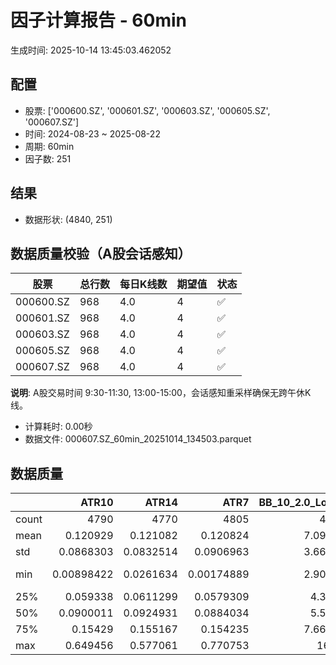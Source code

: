 # 因子计算报告 - 60min

生成时间: 2025-10-14 13:45:03.462052

## 配置

- 股票: ['000600.SZ', '000601.SZ', '000603.SZ', '000605.SZ', '000607.SZ']
- 时间: 2024-08-23 ~ 2025-08-22
- 周期: 60min
- 因子数: 251

## 结果

- 数据形状: (4840, 251)

## 数据质量校验（A股会话感知）

| 股票 | 总行数 | 每日K线数 | 期望值 | 状态 |
|------|--------|----------|--------|------|
| 000600.SZ | 968 | 4.0 | 4 | ✅ |
| 000601.SZ | 968 | 4.0 | 4 | ✅ |
| 000603.SZ | 968 | 4.0 | 4 | ✅ |
| 000605.SZ | 968 | 4.0 | 4 | ✅ |
| 000607.SZ | 968 | 4.0 | 4 | ✅ |

**说明**: A股交易时间 9:30-11:30, 13:00-15:00，会话感知重采样确保无跨午休K线。
- 计算耗时: 0.00秒
- 数据文件: 000607.SZ_60min_20251014_134503.parquet

## 数据质量

|       |         ATR10 |        ATR14 |          ATR7 |   BB_10_2.0_Lower |   BB_10_2.0_Middle |   BB_10_2.0_Upper |   BB_10_2.0_Width |   BB_15_2.0_Lower |   BB_15_2.0_Middle |   BB_15_2.0_Upper |   BB_15_2.0_Width |   BB_20_2.0_Lower |   BB_20_2.0_Middle |   BB_20_2.0_Upper |   BB_20_2.0_Width |    BOLB_20 |      CCI10 |      CCI14 |      CCI20 |      EMA12 |      EMA15 |      EMA20 |       EMA3 |       EMA5 |       EMA8 |    FIXLB10 |     FIXLB3 |     FIXLB5 |     FIXLB8 |     FMAX10 |     FMAX15 |     FMAX20 |      FMAX5 |    FMEAN10 |    FMEAN15 |    FMEAN20 |     FMEAN5 |     FMIN10 |     FMIN15 |     FMIN20 |      FMIN5 |     FSTD10 |     FSTD15 |     FSTD20 |      FSTD5 |    LEXLB10 |     LEXLB3 |     LEXLB5 |     LEXLB8 |       MA10 |       MA15 |       MA20 |        MA3 |        MA5 |        MA8 |         MACD |   MACD_12_26_9 |   MACD_6_13_4 |   MACD_8_17_5 |      MACD_HIST |   MACD_SIGNAL |   MEANLB10 |    MEANLB3 |    MEANLB5 |    MEANLB8 |       MSTD10 |       MSTD15 |        MSTD5 |     Momentum1 |    Momentum10 |    Momentum12 |    Momentum15 |    Momentum20 |     Momentum3 |     Momentum5 |     Momentum8 |              OBV |   OBV_SMA10 |   OBV_SMA15 |   OBV_SMA20 |   OBV_SMA5 |   Position10 |   Position12 |   Position15 |   Position20 |   Position25 |   Position30 |   Position5 |   Position8 |       RAND |     RANDNX |      RANDX |      RPROB |    RPROBCX |    RPROBNX |     RPROBX |       RSI |      RSI10 |     RSI14 |       RSI7 |       STCX |          STOCH |    STOCH_10_14 |   STOCH_14_20 |     STOCH_7_10 |        STX |   TA_ADXR_14 |   TA_ADX_14 |   TA_APO_fastperiod12_matype0_slowperiod26 |   TA_AROONOSC_14 |   TA_AROON_14_down |   TA_AROON_14_up |   TA_CCI_14 |   TA_CDL2CROWS |   TA_CDL3BLACKCROWS |   TA_CDL3INSIDE |   TA_CDL3LINESTRIKE |   TA_CDL3OUTSIDE |   TA_CDL3STARSINSOUTH |   TA_CDL3WHITESOLDIERS |   TA_CDLABANDONEDBABY |   TA_CDLADVANCEBLOCK |   TA_CDLBELTHOLD |   TA_CDLBREAKAWAY |   TA_CDLCLOSINGMARUBOZU |   TA_CDLCONCEALBABYSWALL |   TA_CDLCOUNTERATTACK |   TA_CDLDARKCLOUDCOVER |   TA_CDLDOJI |   TA_CDLDOJISTAR |   TA_CDLDRAGONFLYDOJI |   TA_CDLENGULFING |   TA_CDLEVENINGDOJISTAR |   TA_CDLEVENINGSTAR |   TA_CDLGAPSIDESIDEWHITE |   TA_CDLGRAVESTONEDOJI |   TA_CDLHAMMER |   TA_CDLHANGINGMAN |   TA_CDLHARAMI |   TA_CDLHARAMICROSS |   TA_CDLHIGHWAVE |   TA_CDLHIKKAKE |   TA_CDLHOMINGPIGEON |   TA_CDLIDENTICAL3CROWS |   TA_CDLINNECK |   TA_CDLINVERTEDHAMMER |   TA_CDLKICKING |   TA_CDLKICKINGBYLENGTH |   TA_CDLLADDERBOTTOM |   TA_CDLLONGLEGGEDDOJI |   TA_CDLLONGLINE |   TA_CDLMARUBOZU |   TA_CDLMATCHINGLOW |   TA_CDLMATHOLD |   TA_CDLMORNINGDOJISTAR |   TA_CDLMORNINGSTAR |   TA_CDLONNECK |   TA_CDLPIERCING |   TA_CDLRICKSHAWMAN |   TA_CDLRISEFALL3METHODS |   TA_CDLSEPARATINGLINES |   TA_CDLSHOOTINGSTAR |   TA_CDLSHORTLINE |   TA_CDLSPINNINGTOP |   TA_CDLSTALLEDPATTERN |   TA_CDLSTICKSANDWICH |   TA_CDLTAKURI |   TA_CDLTASUKIGAP |   TA_CDLTHRUSTING |   TA_CDLTRISTAR |   TA_CDLUNIQUE3RIVER |   TA_CDLUPSIDEGAP2CROWS |   TA_CDLXSIDEGAP3METHODS |   TA_DEMA_10 |   TA_DEMA_20 |   TA_DEMA_5 |   TA_DX_14 |   TA_EMA_10 |   TA_EMA_20 |   TA_EMA_30 |   TA_EMA_5 |   TA_EMA_60 |   TA_KAMA_10 |   TA_KAMA_20 |   TA_MFI_14 |   TA_MIDPRICE_10 |   TA_MIDPRICE_20 |   TA_MIDPRICE_5 |   TA_MOM_10 |   TA_ROCP_10 |   TA_ROCR100_10 |   TA_ROCR_10 |   TA_ROC_10 |   TA_RSI_14 |     TA_SAR |   TA_SMA_10 |   TA_SMA_20 |   TA_SMA_30 |   TA_SMA_5 |   TA_SMA_60 |   TA_STOCHF_D |   TA_STOCHF_K |   TA_STOCHRSI_fastd_period3_fastk_period5_timeperiod14_D |   TA_STOCHRSI_fastd_period3_fastk_period5_timeperiod14_K |   TA_STOCH_D |   TA_STOCH_K |   TA_T3_10 |   TA_T3_20 |    TA_T3_5 |   TA_TEMA_10 |   TA_TEMA_20 |   TA_TEMA_5 |   TA_TRIMA_10 |   TA_TRIMA_20 |   TA_TRIMA_5 |   TA_TRIX_14 |   TA_ULTOSC_timeperiod17_timeperiod214_timeperiod328 |   TA_WILLR_14 |   TA_WMA_10 |   TA_WMA_20 |   TA_WMA_5 |    TRENDLB10 |      TRENDLB3 |     TRENDLB5 |     TRENDLB8 |      Trend10 |      Trend12 |     Trend15 |     Trend20 |     Trend25 |       Trend5 |       Trend8 |     VWAP10 |     VWAP15 |     VWAP20 |     VWAP25 |     VWAP30 |   Volume_Momentum10 |   Volume_Momentum15 |   Volume_Momentum20 |   Volume_Momentum25 |   Volume_Momentum30 |   Volume_Ratio10 |   Volume_Ratio15 |   Volume_Ratio20 |   Volume_Ratio25 |   Volume_Ratio30 |   WILLR14 |   WILLR18 |   WILLR21 |    WILLR9 |
|:------|--------------:|-------------:|--------------:|------------------:|-------------------:|------------------:|------------------:|------------------:|-------------------:|------------------:|------------------:|------------------:|-------------------:|------------------:|------------------:|-----------:|-----------:|-----------:|-----------:|-----------:|-----------:|-----------:|-----------:|-----------:|-----------:|-----------:|-----------:|-----------:|-----------:|-----------:|-----------:|-----------:|-----------:|-----------:|-----------:|-----------:|-----------:|-----------:|-----------:|-----------:|-----------:|-----------:|-----------:|-----------:|-----------:|-----------:|-----------:|-----------:|-----------:|-----------:|-----------:|-----------:|-----------:|-----------:|-----------:|-------------:|---------------:|--------------:|--------------:|---------------:|--------------:|-----------:|-----------:|-----------:|-----------:|-------------:|-------------:|-------------:|--------------:|--------------:|--------------:|--------------:|--------------:|--------------:|--------------:|--------------:|-----------------:|------------:|------------:|------------:|-----------:|-------------:|-------------:|-------------:|-------------:|-------------:|-------------:|------------:|------------:|-----------:|-----------:|-----------:|-----------:|-----------:|-----------:|-----------:|----------:|-----------:|----------:|-----------:|-----------:|---------------:|---------------:|--------------:|---------------:|-----------:|-------------:|------------:|-------------------------------------------:|-----------------:|-------------------:|-----------------:|------------:|---------------:|--------------------:|----------------:|--------------------:|-----------------:|----------------------:|-----------------------:|----------------------:|---------------------:|-----------------:|------------------:|------------------------:|-------------------------:|----------------------:|-----------------------:|-------------:|-----------------:|----------------------:|------------------:|------------------------:|--------------------:|-------------------------:|-----------------------:|---------------:|-------------------:|---------------:|--------------------:|-----------------:|----------------:|---------------------:|------------------------:|---------------:|-----------------------:|----------------:|------------------------:|---------------------:|-----------------------:|-----------------:|-----------------:|--------------------:|----------------:|------------------------:|--------------------:|---------------:|-----------------:|--------------------:|-------------------------:|------------------------:|---------------------:|------------------:|--------------------:|-----------------------:|----------------------:|---------------:|------------------:|------------------:|----------------:|---------------------:|------------------------:|-------------------------:|-------------:|-------------:|------------:|-----------:|------------:|------------:|------------:|-----------:|------------:|-------------:|-------------:|------------:|-----------------:|-----------------:|----------------:|------------:|-------------:|----------------:|-------------:|------------:|------------:|-----------:|------------:|------------:|------------:|-----------:|------------:|--------------:|--------------:|---------------------------------------------------------:|---------------------------------------------------------:|-------------:|-------------:|-----------:|-----------:|-----------:|-------------:|-------------:|------------:|--------------:|--------------:|-------------:|-------------:|-----------------------------------------------------:|--------------:|------------:|------------:|-----------:|-------------:|--------------:|-------------:|-------------:|-------------:|-------------:|------------:|------------:|------------:|-------------:|-------------:|-----------:|-----------:|-----------:|-----------:|-----------:|--------------------:|--------------------:|--------------------:|--------------------:|--------------------:|-----------------:|-----------------:|-----------------:|-----------------:|-----------------:|----------:|----------:|----------:|----------:|
| count | 4790          | 4770         | 4805          |        4795       |         4795       |        4795       |        4795       |        4770       |         4770       |        4770       |        4770       |        4745       |         4745       |        4745       |        4745       | 4840       | 4750       | 4710       | 4650       | 4840       | 4840       | 4840       | 4840       | 4840       | 4840       | 4840       | 4840       | 4840       | 4840       | 4795       | 4770       | 4745       | 4820       | 4840       | 4840       | 4840       | 4840       | 4840       | 4840       | 4840       | 4840       | 4840       | 4840       | 4840       | 4840       | 4840       | 4840       | 4840       | 4840       | 4795       | 4770       | 4745       | 4830       | 4820       | 4805       | 4675         |   4675         | 4765          | 4740          | 4675           |  4675         | 4840       | 4840       | 4840       | 4840       | 4795         | 4770         | 4820         | 4790          | 4790          | 4790          | 4790          | 4790          | 4790          | 4790          | 4790          |   4840           |  4795       |  4770       |  4745       | 4820       |  4795        |  4785        |  4770        |  4745        |  4720        |  4695        | 4820        | 4805        | 4840       | 4840       | 4840       | 4840       | 4840       | 4840       | 4840       | 4770      | 4790       | 4770      | 4805       | 4840       | 4755           | 4665           |     4585      | 4720           | 4840       |   4705       |  4705       |                                 4785       |       4840       |         4840       |       4840       |  4710       |           4840 |                4840 |    4840         |        4840         |      4840        |           4825        |           4840         |                  4840 |          4840        |      4840        |              4840 |             4840        |             4840         |          4840         |            4840        |    4840      |     4840         |            4840       |        4840       |            4840         |        4840         |              4840        |             4840       |     4840       |         4840       |    4840        |         4840        |       4840       |      4840       |          4840        |            4840         |   4840         |            4840        |    4840         |            4840         |         4840         |              4840      |      4840        |      4840        |          4840       |            4840 |            4840         |         4840        |    4840        |     4840         |          4840       |             4840         |             4840        |          4840        |       4840        |          4840       |            4840        |          4840         |     4840       |        4840       |       4840        |    4840         |                 4840 |                    4840 |             4840         |   4840       |   4840       |  4840       | 4840       |  4840       |  4840       |  4840       | 4840       |  4840       |   4795       |   4745       |  4840       |       4840       |       4840       |      4840       |  4840       |   4840       |      4840       |   4840       | 4790        |   4770      | 4840       |  4795       |  4745       |  4695       | 4820       |  4545       |    4840       |    4840       |                                               4840       |                                               4840       |   4840       |   4840       | 4840       | 4840       | 4840       |   4840       |   4840       |  4840       |    4795       |    4745       |   4820       |   4840       |                                           4840       |     4775      |  4795       |  4745       | 4820       | 4795         | 4830          | 4820         | 4805         | 4795         | 4785         | 4770        | 4745        | 4720        | 4820         | 4805         | 4745       | 4745       | 4745       | 4745       | 4745       |       4790          |       4790          |       4790          |       4790          |       4790          |       4840       |       4840       |       4840       |       4840       |       4840       | 4775      | 4755      | 4740      | 4800      |
| mean  |    0.120929   |    0.121082  |    0.120824   |           7.09909 |            7.11989 |           7.1407  |           7.11989 |           7.09599 |            7.12223 |           7.14848 |           7.12223 |           7.09379 |            7.12473 |           7.15568 |           7.12473 |    7.11619 |    7.02123 |    8.14908 |   12.5263  |    7.09867 |    7.09399 |    7.08623 |    7.11295 |    7.10974 |    7.10496 |    7.11619 |    7.11619 |    7.11619 |    7.11619 |    7.11989 |    7.12223 |    7.12473 |    7.11782 |    7.11619 |    7.11619 |    7.11619 |    7.11619 |    7.11619 |    7.11619 |    7.11619 |    7.11619 |    7.11619 |    7.11619 |    7.11619 |    7.11619 |    7.11619 |    7.11619 |    7.11619 |    7.11619 |    7.11989 |    7.12223 |    7.12473 |    7.11698 |    7.11782 |    7.11905 |    0.0224998 |      0.0224998 |    0.0111859  |    0.014363   |    0.000142458 |     0.0223574 |    7.11619 |    7.11619 |    7.11619 |    7.11619 |    0.109655  |    0.135832  |    0.0770045 |    0.006244   |    0.006244   |    0.006244   |    0.006244   |    0.006244   |    0.006244   |    0.006244   |    0.006244   |      2.12637e+06 |     7.11989 |     7.12223 |     7.12473 |    7.11782 |     0.48663  |     0.487258 |     0.487206 |     0.487107 |     0.486649 |     0.488487 |    0.486093 |    0.486232 |    7.11619 |    7.11619 |    7.11619 |    7.11619 |    7.11619 |    7.11619 |    7.11619 |   52.0204 |   51.9204  |   52.0204 |   51.8198  |    7.11619 |   48.7149      |   48.4534      |       48.642  |   48.6014      |    7.11619 |     28.0382  |    28.0382  |                                    7.1208  |          7.11619 |            7.11619 |          7.11619 |     8.14908 |              0 |                   0 |      -0.0619835 |          -0.0619835 |        -0.413223 |             51.4544   |              0.0206612 |                     0 |            -0.495868 |         0.103306 |                 0 |                0.516529 |                0.0206612 |            -0.0826446 |              -0.206612 |      17.2107 |       -0.0619835 |               2.19008 |          -1.83471 |              -0.0413223 |          -0.0826446 |                 0.268595 |                1.73554 |        2.64463 |           -1.34298 |      -0.834711 |           -0.619835 |          6.34298 |         2.99587 |             0.103306 |              -0.0206612 |     -0.0413223 |               0.764463 |      -0.0206612 |               0.0206612 |            0.0413223 |                14.4215 |        -0.867769 |         0.165289 |             1.92149 |               0 |               0.0826446 |            0.165289 |      -0.103306 |        0.0413223 |             9.52479 |                0.0206612 |               -0.289256 |            -0.433884 |          0.743802 |             5.57851 |              -0.165289 |             0.0826446 |        2.00413 |           0       |         -0.268595 |       0.0206612 |                    0 |                       0 |                0.0826446 |      7.1018  |      7.08623 |     7.10974 |    7.11619 |     7.1018  |     7.08623 |     7.07081 |    7.10974 |     7.02459 |      7.11989 |      7.12473 |     7.11619 |          7.11619 |          7.11619 |         7.11619 |     7.11619 |      7.11619 |         7.11619 |      7.11619 |    0.6244   |     52.0204 |    7.11619 |     7.11989 |     7.12473 |     7.12993 |    7.11782 |     7.14698 |       7.11619 |       7.11619 |                                                  7.11619 |                                                  7.11619 |      7.11619 |      7.11619 |    7.11619 |    7.11619 |    7.11619 |      7.1018  |      7.08623 |     7.10974 |       7.11989 |       7.12473 |      7.11782 |      7.11619 |                                              7.11619 |      -50.8711 |     7.11989 |     7.12473 |    7.11782 |    0.0732227 |    0.00335091 |    0.0305044 |    0.060063  |    0.0732227 |    0.0876094 |    0.10643  |    0.131367 |    0.150789 |    0.0305044 |    0.060063  |    7.11984 |    7.11984 |    7.11984 |    7.11984 |    7.11984 |          0.006244   |          0.006244   |          0.006244   |          0.006244   |          0.006244   |          7.11619 |          7.11619 |          7.11619 |          7.11619 |          7.11619 |  -50.8711 |  -50.9821 |  -51.0396 |  -50.864  |
| std   |    0.0868303  |    0.0832514 |    0.0906963  |           3.66311 |            3.67352 |           3.68405 |           3.67352 |           3.65799 |            3.67093 |           3.68406 |           3.67093 |           3.6533  |            3.66842 |           3.6838  |           3.66842 |    3.67844 |   88.6674  |   91.1407  |   93.2632  |    3.66615 |    3.66296 |    3.65776 |    3.67595 |    3.67374 |    3.67046 |    3.67844 |    3.67844 |    3.67844 |    3.67844 |    3.67352 |    3.67093 |    3.66842 |    3.67608 |    3.67844 |    3.67844 |    3.67844 |    3.67844 |    3.67844 |    3.67844 |    3.67844 |    3.67844 |    3.67844 |    3.67844 |    3.67844 |    3.67844 |    3.67844 |    3.67844 |    3.67844 |    3.67844 |    3.67352 |    3.67093 |    3.66842 |    3.67712 |    3.67608 |    3.67457 |    0.143905  |      0.143905  |    0.103598   |    0.115687   |    0.0449608   |     0.13486   |    3.67844 |    3.67844 |    3.67844 |    3.67844 |    0.124398  |    0.153339  |    0.0928642 |    0.0522007  |    0.0522007  |    0.0522007  |    0.0522007  |    0.0522007  |    0.0522007  |    0.0522007  |    0.0522007  |      2.70854e+06 |     3.67352 |     3.67093 |     3.66842 |    3.67608 |     0.296146 |     0.296584 |     0.296176 |     0.295345 |     0.293604 |     0.293684 |    0.297352 |    0.296535 |    3.67844 |    3.67844 |    3.67844 |    3.67844 |    3.67844 |    3.67844 |    3.67844 |   13.458  |   15.6789  |   13.458  |   18.3698  |    3.67844 |   27.8649      |   19.5986      |       19.4801 |   19.4225      |    3.67844 |     12.0441  |    12.0441  |                                    3.67249 |          3.67844 |            3.67844 |          3.67844 |    91.1407  |              0 |                   0 |       7.74118   |           5.18278   |        15.7421   |             26.8464   |              1.4374    |                     0 |             7.02503  |        38.6536   |                 0 |               32.3646   |                1.4374    |             3.52029   |               4.54123  |      37.7513 |       10.266     |              14.6375  |          33.4146  |               2.03258   |           2.87391   |                 7.18272  |               13.0605  |       16.0475  |           11.5118  |      29.1047   |           18.5201   |         34.3669  |        42.902   |             3.21279  |               1.4374    |      2.03258   |               8.71077  |       1.4374    |               1.4374    |            2.03258   |                35.1344 |        41.5557   |        21.4183   |            13.7294  |               0 |               2.87391   |            4.06264  |       3.21279  |        2.03258   |            29.3587  |                1.4374    |                7.86846  |             6.57336  |         49.0398   |            42.4731  |               4.06264  |             2.87391   |       14.0156  |           2.87509 |          5.17619  |       1.4374    |                    0 |                       0 |                4.54517   |      3.66829 |      3.65776 |     3.67374 |    3.67844 |     3.66829 |     3.65776 |     3.64764 |    3.67374 |     3.61922 |      3.67352 |      3.66842 |     3.67844 |          3.67844 |          3.67844 |         3.67844 |     3.67844 |      3.67844 |         3.67844 |      3.67844 |    5.22007  |     13.458  |    3.67844 |     3.67352 |     3.66842 |     3.66366 |    3.67608 |     3.65051 |       3.67844 |       3.67844 |                                                  3.67844 |                                                  3.67844 |      3.67844 |      3.67844 |    3.67844 |    3.67844 |    3.67844 |      3.66829 |      3.65776 |     3.67374 |       3.67352 |       3.66842 |      3.67608 |      3.67844 |                                              3.67844 |       29.6453 |     3.67352 |     3.66842 |    3.67608 |    1.19299   |    0.852014   |    1.03797   |    1.15056   |    1.19299   |    1.22776   |    1.26464  |    1.30903  |    1.33102  |    1.03797   |    1.15056   |    3.68628 |    3.68628 |    3.68628 |    3.68628 |    3.68628 |          0.0522007  |          0.0522007  |          0.0522007  |          0.0522007  |          0.0522007  |          3.67844 |          3.67844 |          3.67844 |          3.67844 |          3.67844 |   29.6453 |   29.5486 |   29.5441 |   29.6396 |
| min   |    0.00898422 |    0.0261634 |    0.00174889 |           2.90947 |            2.915   |           2.92053 |           2.915   |           2.91667 |            2.922   |           2.92733 |           2.922   |           2.9281  |            2.9345  |           2.9409  |           2.9345  |    2.87    | -417.988   | -419.51    | -406.476   |    2.90647 |    2.9085  |    2.91    |    2.88222 |    2.89257 |    2.90145 |    2.87    |    2.87    |    2.87    |    2.87    |    2.915   |    2.922   |    2.9345  |    2.89    |    2.87    |    2.87    |    2.87    |    2.87    |    2.87    |    2.87    |    2.87    |    2.87    |    2.87    |    2.87    |    2.87    |    2.87    |    2.87    |    2.87    |    2.87    |    2.87    |    2.915   |    2.922   |    2.9345  |    2.88333 |    2.89    |    2.9075  |   -0.825735  |     -0.825735  |   -0.70385    |   -0.752405   |   -0.427923    |    -0.711105  |    2.87    |    2.87    |    2.87    |    2.87    |    0         |    0         |    0         |   -0.26963    |   -0.26963    |   -0.26963    |   -0.26963    |   -0.26963    |   -0.26963    |   -0.26963    |   -0.26963    |     -2.3173e+06  |     2.915   |     2.922   |     2.9345  |    2.89    |     0        |     0        |     0        |     0        |     0        |     0        |    0        |    0        |    2.87    |    2.87    |    2.87    |    2.87    |    2.87    |    2.87    |    2.87    |   12.8385 |    7.85794 |   12.8385 |    4.26702 |    2.87    |   -8.36368e-14 |    3.04518e-14 |        2      |   -1.98952e-14 |    2.87    |      6.75656 |     6.75656 |                                    2.9175  |          2.87    |            2.87    |          2.87    |  -419.51    |              0 |                   0 |    -100         |        -100         |      -100        |              0.175234 |              0         |                     0 |          -100        |      -100        |                 0 |             -100        |                0         |          -100         |            -100        |       0      |     -100         |               0       |        -100       |            -100         |        -100         |              -100        |                0       |        0       |         -100       |    -100        |         -100        |       -100       |      -200       |             0        |            -100         |   -100         |               0        |    -100         |               0         |            0         |                 0      |      -100        |      -100        |             0       |               0 |               0         |            0        |    -100        |        0         |             0       |                0         |             -100        |          -100        |       -100        |          -100       |            -100        |             0         |        0       |        -100       |       -100        |       0         |                    0 |                       0 |             -100         |      2.90439 |      2.91    |     2.89257 |    2.87    |     2.90439 |     2.91    |     2.91    |    2.89257 |     2.91    |      2.915   |      2.9345  |     2.87    |          2.87    |          2.87    |         2.87    |     2.87    |      2.87    |         2.87    |      2.87    |  -26.963    |     12.8385 |    2.87    |     2.915   |     2.9345  |     2.99233 |    2.89    |     3.0285  |       2.87    |       2.87    |                                                  2.87    |                                                  2.87    |      2.87    |      2.87    |    2.87    |    2.87    |    2.87    |      2.90439 |      2.91    |     2.89257 |       2.915   |       2.9345  |      2.89    |      2.87    |                                              2.87    |     -100      |     2.915   |     2.9345  |    2.89    |   -2.7868    |   -1.1547     |   -1.78885   |   -2.46555   |   -2.7868    |   -3.0827    |   -3.30559  |   -3.66895  |   -4.00467  |   -1.78885   |   -2.46555   |    0       |    0       |    0       |    0       |    0       |         -0.26963    |         -0.26963    |         -0.26963    |         -0.26963    |         -0.26963    |          2.87    |          2.87    |          2.87    |          2.87    |          2.87    | -100      | -100      | -100      | -100      |
| 25%   |    0.059338   |    0.0611299 |    0.0579309  |           4.3021  |            4.315   |           4.3324  |           4.315   |           4.29448 |            4.30883 |           4.3278  |           4.30883 |           4.29643 |            4.316   |           4.33319 |           4.316   |    4.32    |  -54.9966  |  -52.5295  |  -49.4013  |    4.3118  |    4.30861 |    4.30837 |    4.31782 |    4.32171 |    4.31573 |    4.32    |    4.32    |    4.32    |    4.32    |    4.315   |    4.30883 |    4.316   |    4.322   |    4.32    |    4.32    |    4.32    |    4.32    |    4.32    |    4.32    |    4.32    |    4.32    |    4.32    |    4.32    |    4.32    |    4.32    |    4.32    |    4.32    |    4.32    |    4.32    |    4.315   |    4.30883 |    4.316   |    4.32    |    4.322   |    4.32    |   -0.0370005 |     -0.0370005 |   -0.0277504  |   -0.0307543  |   -0.0138134   |    -0.0342912 |    4.32    |    4.32    |    4.32    |    4.32    |    0.0383551 |    0.048912  |    0.0254951 |   -0.0166254  |   -0.0166254  |   -0.0166254  |   -0.0166254  |   -0.0166254  |   -0.0166254  |   -0.0166254  |   -0.0166254  | 471622           |     4.315   |     4.30883 |     4.316   |    4.322   |     0.225    |     0.222222 |     0.222222 |     0.221557 |     0.219512 |     0.216441 |    0.222222 |    0.222222 |    4.32    |    4.32    |    4.32    |    4.32    |    4.32    |    4.32    |    4.32    |   42.8743 |   40.9738  |   42.8743 |   38.5471  |    4.32    |   23.646       |   32.5397      |       34.0114 |   34.4554      |    4.32    |     18.4108  |    18.4108  |                                    4.31333 |          4.32    |            4.32    |          4.32    |   -52.5295  |              0 |                   0 |       0         |           0         |         0        |             28.8738   |              0         |                     0 |             0        |         0        |                 0 |                0        |                0         |             0         |               0        |       0      |        0         |               0       |           0       |               0         |           0         |                 0        |                0       |        0       |            0       |       0        |            0        |          0       |         0       |             0        |               0         |      0         |               0        |       0         |               0         |            0         |                 0      |         0        |         0        |             0       |               0 |               0         |            0        |       0        |        0         |             0       |                0         |                0        |             0        |          0        |             0       |               0        |             0         |        0       |           0       |          0        |       0         |                    0 |                       0 |                0         |      4.31625 |      4.30837 |     4.32171 |    4.32    |     4.31625 |     4.30837 |     4.29814 |    4.32171 |     4.26557 |      4.315   |      4.316   |     4.32    |          4.32    |          4.32    |         4.32    |     4.32    |      4.32    |         4.32    |      4.32    |   -1.66254  |     42.8743 |    4.32    |     4.315   |     4.316   |     4.3145  |    4.322   |     4.31317 |       4.32    |       4.32    |                                                  4.32    |                                                  4.32    |      4.32    |      4.32    |    4.32    |    4.32    |    4.32    |      4.31625 |      4.30837 |     4.32171 |       4.315   |       4.316   |      4.322   |      4.32    |                                              4.32    |      -77.2329 |     4.315   |     4.316   |    4.322   |   -0.94849   |   -0.872871   |   -0.915955  |   -0.941316  |   -0.94849   |   -0.941325  |   -0.938982 |   -0.936828 |   -0.920399 |   -0.915955  |   -0.941316  |    4.33243 |    4.33243 |    4.33243 |    4.33243 |    4.33243 |         -0.0166254  |         -0.0166254  |         -0.0166254  |         -0.0166254  |         -0.0166254  |          4.32    |          4.32    |          4.32    |          4.32    |          4.32    |  -77.2329 |  -77.3571 |  -77.7778 |  -76.9231 |
| 50%   |    0.0900011  |    0.0924931 |    0.0884034  |           5.5583  |            5.575   |           5.59215 |           5.575   |           5.55319 |            5.57433 |           5.60351 |           5.57433 |           5.54747 |            5.574   |           5.61078 |           5.574   |    5.57    |    5.58273 |    5.54023 |    8.22258 |    5.55613 |    5.55036 |    5.53773 |    5.56979 |    5.56414 |    5.56139 |    5.57    |    5.57    |    5.57    |    5.57    |    5.575   |    5.57433 |    5.574   |    5.567   |    5.57    |    5.57    |    5.57    |    5.57    |    5.57    |    5.57    |    5.57    |    5.57    |    5.57    |    5.57    |    5.57    |    5.57    |    5.57    |    5.57    |    5.57    |    5.57    |    5.575   |    5.57433 |    5.574   |    5.57167 |    5.567   |    5.57125 |    0.0114793 |      0.0114793 |    0.00419778 |    0.00654842 |    0.000698234 |     0.0122319 |    5.57    |    5.57    |    5.57    |    5.57    |    0.0661648 |    0.0833781 |    0.0449444 |    0.00171318 |    0.00171318 |    0.00171318 |    0.00171318 |    0.00171318 |    0.00171318 |    0.00171318 |    0.00171318 |      1.41458e+06 |     5.575   |     5.57433 |     5.574   |    5.567   |     0.486486 |     0.478261 |     0.481125 |     0.490566 |     0.494241 |     0.5      |    0.491217 |    0.490566 |    5.57    |    5.57    |    5.57    |    5.57    |    5.57    |    5.57    |    5.57    |   51.7548 |   51.5786  |   51.7548 |   51.4884  |    5.57    |   47.9592      |   48.12        |       48.7319 |   47.9817      |    5.57    |     25.7687  |    25.7687  |                                    5.57667 |          5.57    |            5.57    |          5.57    |     5.54023 |              0 |                   0 |       0         |           0         |         0        |             51.9541   |              0         |                     0 |             0        |         0        |                 0 |                0        |                0         |             0         |               0        |       0      |        0         |               0       |           0       |               0         |           0         |                 0        |                0       |        0       |            0       |       0        |            0        |          0       |         0       |             0        |               0         |      0         |               0        |       0         |               0         |            0         |                 0      |         0        |         0        |             0       |               0 |               0         |            0        |       0        |        0         |             0       |                0         |                0        |             0        |          0        |             0       |               0        |             0         |        0       |           0       |          0        |       0         |                    0 |                       0 |                0         |      5.55651 |      5.53773 |     5.56414 |    5.57    |     5.55651 |     5.53773 |     5.50415 |    5.56414 |     5.43055 |      5.575   |      5.574   |     5.57    |          5.57    |          5.57    |         5.57    |     5.57    |      5.57    |         5.57    |      5.57    |    0.171318 |     51.7548 |    5.57    |     5.575   |     5.574   |     5.571   |    5.567   |     5.57717 |       5.57    |       5.57    |                                                  5.57    |                                                  5.57    |      5.57    |      5.57    |    5.57    |    5.57    |    5.57    |      5.55651 |      5.53773 |     5.56414 |       5.575   |       5.574   |      5.567   |      5.57    |                                              5.57    |      -51.6129 |     5.575   |     5.574   |    5.567   |    0.076833  |    0          |    0.0453746 |    0.0734931 |    0.076833  |    0.0953462 |    0.102647 |    0.144282 |    0.172828 |    0.0453746 |    0.0734931 |    5.59764 |    5.59764 |    5.59764 |    5.59764 |    5.59764 |          0.00171318 |          0.00171318 |          0.00171318 |          0.00171318 |          0.00171318 |          5.57    |          5.57    |          5.57    |          5.57    |          5.57    |  -51.6129 |  -50.8475 |  -50.4    |  -50.7144 |
| 75%   |    0.15429    |    0.155167  |    0.154235   |           7.66715 |            7.6795  |           7.70783 |           7.6795  |           7.66481 |            7.68533 |           7.71376 |           7.68533 |           7.66604 |            7.6945  |           7.71532 |           7.6945  |    7.6825  |   66.1309  |   66.5895  |   71.2961  |    7.67027 |    7.66599 |    7.65702 |    7.68057 |    7.68281 |    7.67578 |    7.6825  |    7.6825  |    7.6825  |    7.6825  |    7.6795  |    7.68533 |    7.6945  |    7.691   |    7.6825  |    7.6825  |    7.6825  |    7.6825  |    7.6825  |    7.6825  |    7.6825  |    7.6825  |    7.6825  |    7.6825  |    7.6825  |    7.6825  |    7.6825  |    7.6825  |    7.6825  |    7.6825  |    7.6795  |    7.68533 |    7.6945  |    7.68917 |    7.691   |    7.68625 |    0.0565999 |      0.0565999 |    0.0343279  |    0.0412489  |    0.0160782   |     0.0546993 |    7.6825  |    7.6825  |    7.6825  |    7.6825  |    0.127332  |    0.155828  |    0.0886284 |    0.0229008  |    0.0229008  |    0.0229008  |    0.0229008  |    0.0229008  |    0.0229008  |    0.0229008  |    0.0229008  |      2.77708e+06 |     7.6795  |     7.68533 |     7.6945  |    7.691   |     0.741338 |     0.75     |     0.740682 |     0.741935 |     0.740741 |     0.736842 |    0.736842 |    0.736842 |    7.6825  |    7.6825  |    7.6825  |    7.6825  |    7.6825  |    7.6825  |    7.6825  |   60.3316 |   62.4155  |   60.3316 |   64.6705  |    7.6825  |   73.8095      |   63.0676      |       63.2377 |   62.9001      |    7.6825  |     35.6228  |    35.6228  |                                    7.67917 |          7.6825  |            7.6825  |          7.6825  |    66.5895  |              0 |                   0 |       0         |           0         |         0        |             73.5001   |              0         |                     0 |             0        |         0        |                 0 |                0        |                0         |             0         |               0        |       0      |        0         |               0       |           0       |               0         |           0         |                 0        |                0       |        0       |            0       |       0        |            0        |          0       |         0       |             0        |               0         |      0         |               0        |       0         |               0         |            0         |                 0      |         0        |         0        |             0       |               0 |               0         |            0        |       0        |        0         |             0       |                0         |                0        |             0        |          0        |             0       |               0        |             0         |        0       |           0       |          0        |       0         |                    0 |                       0 |                0         |      7.67019 |      7.65702 |     7.68281 |    7.6825  |     7.67019 |     7.65702 |     7.6467  |    7.68281 |     7.61399 |      7.6795  |      7.6945  |     7.6825  |          7.6825  |          7.6825  |         7.6825  |     7.6825  |      7.6825  |         7.6825  |      7.6825  |    2.29008  |     60.3316 |    7.6825  |     7.6795  |     7.6945  |     7.68967 |    7.691   |     7.66117 |       7.6825  |       7.6825  |                                                  7.6825  |                                                  7.6825  |      7.6825  |      7.6825  |    7.6825  |    7.6825  |    7.6825  |      7.67019 |      7.65702 |     7.68281 |       7.6795  |       7.6945  |      7.691   |      7.6825  |                                              7.6825  |      -25      |     7.6795  |     7.6945  |    7.691   |    1.06917   |    0.872871   |    0.949289  |    1.03722   |    1.06917   |    1.10184   |    1.12735  |    1.15914  |    1.18252  |    0.949289  |    1.03722   |    7.68835 |    7.68835 |    7.68835 |    7.68835 |    7.68835 |          0.0229008  |          0.0229008  |          0.0229008  |          0.0229008  |          0.0229008  |          7.6825  |          7.6825  |          7.6825  |          7.6825  |          7.6825  |  -25      |  -25.9126 |  -25.5814 |  -25      |
| max   |    0.649456   |    0.577061  |    0.770753   |          16.46    |           16.492   |          16.524   |          16.492   |          16.3886  |           16.4233  |          16.4581  |          16.4233  |          16.2709  |           16.319   |          16.3671  |          16.319   |   16.74    |  666.663   |  933.326   | 1227.69    |   16.3976  |   16.3544  |   16.2841  |   16.6842  |   16.603   |   16.4927  |   16.74    |   16.74    |   16.74    |   16.74    |   16.492   |   16.4233  |   16.319   |   16.614   |   16.74    |   16.74    |   16.74    |   16.74    |   16.74    |   16.74    |   16.74    |   16.74    |   16.74    |   16.74    |   16.74    |   16.74    |   16.74    |   16.74    |   16.74    |   16.74    |   16.492   |   16.4233  |   16.319   |   16.7233  |   16.614   |   16.5375  |    1.2548    |      1.2548    |    0.888791   |    1.00164    |    0.249589    |     1.07826   |   16.74    |   16.74    |   16.74    |   16.74    |    1.0401    |    1.35857   |    0.970989  |    0.411867   |    0.411867   |    0.411867   |    0.411867   |    0.411867   |    0.411867   |    0.411867   |    0.411867   |      1.35861e+07 |    16.492   |    16.4233  |    16.319   |   16.614   |     1        |     1        |     1        |     1        |     1        |     1        |    1        |    1        |   16.74    |   16.74    |   16.74    |   16.74    |   16.74    |   16.74    |   16.74    |   96.1633 |   99.0261  |   96.1633 |   99.8753  |   16.74    |  100           |  100           |       97.1797 |  100           |   16.74    |     70.5862  |    70.5862  |                                   16.4675  |         16.74    |           16.74    |         16.74    |   933.326   |              0 |                   0 |     100         |         100         |       100        |            100        |            100         |                     0 |             0        |       100        |                 0 |              100        |              100         |           100         |               0        |     100      |      100         |             100       |         100       |               0         |           0         |               100        |              100       |      100       |            0       |     100        |          100        |        100       |       200       |           100        |               0         |      0         |             100        |       0         |             100         |          100         |               100      |       100        |       100        |           100       |               0 |             100         |          100        |       0        |      100         |           100       |              100         |              100        |             0        |        100        |           100       |               0        |           100         |      100       |         100       |          0        |     100         |                    0 |                       0 |              100         |     16.4342  |     16.2841  |    16.603   |   16.74    |    16.4342  |    16.2841  |    16.1676  |   16.603   |    15.9714  |     16.492   |     16.319   |    16.74    |         16.74    |         16.74    |        16.74    |    16.74    |     16.74    |        16.74    |     16.74    |   41.1867   |     96.1633 |   16.74    |    16.492   |    16.319   |    16.1593  |   16.614   |    15.977   |      16.74    |      16.74    |                                                 16.74    |                                                 16.74    |     16.74    |     16.74    |   16.74    |   16.74    |   16.74    |     16.4342  |     16.2841  |    16.603   |      16.492   |      16.319   |     16.614   |     16.74    |                                             16.74    |        0      |    16.492   |    16.319   |   16.614   |    2.84605   |    1.1547     |    1.78885   |    2.47487   |    2.84605   |    3.17543   |    3.61478  |    4.24853  |    4.8      |    1.78885   |    2.47487   |   16.3695  |   16.3695  |   16.3695  |   16.3695  |   16.3695  |          0.411867   |          0.411867   |          0.411867   |          0.411867   |          0.411867   |         16.74    |         16.74    |         16.74    |         16.74    |         16.74    |    0      |    0      |    0      |    0      |
